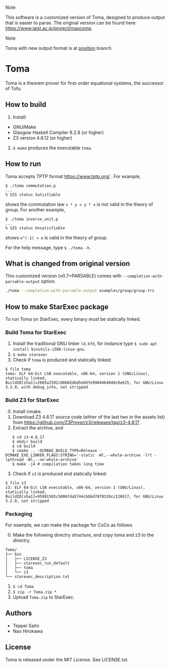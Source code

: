 > [!NOTE]
> This software is a customized version of Toma, designed to produce output that is easier to parse.
> The original version can be found here: https://www.jaist.ac.jp/project/maxcomp.

> [!NOTE]
> Toma with new output format is at [position](https://github.com/jajimajp/toma/tree/position) branch.

# Toma

Toma is a theorem prover for first-order equational systems,
the successor of Tofu.

## How to build

1. Install:

- GNU/Make
- Glasgow Haskell Compiler 9.2.8 (or higher)
- Z3 version 4.8.12 (or higher)

2. `$ make` produces the executable `toma`.

## How to run

Toma accepts TPTP format https://www.tptp.org/ .
For example,

    $ ./toma commutation.p
    ...
    % SZS status Satisfiable

shows the commutation law `x * y = y * x` is not valid in the theory of group.
For another example,

    $ ./toma inverse_unit.p
    ...
    % SZS status Unsatisfiable

shows `e^(-1) = e` is valid in the theory of group.

For the help message, type `$ ./toma -h`.

## What is changed from original version

This customized version (v0.7+PARSABLE) comes with `--completion-with-parsable-output` option.

```bash
./toma --completion-with-parsable-output examples/group/group.trs
```

## How to make StarExec package

To run Toma on StarExec, every binary must be statically linked.

### Build Toma for StarExec

1. Install the traditional GNU linker `ld.bfd`, for instance type
   `$ sudo apt install binutils-i586-linux-gnu`.
2. `$ make starexec`
3. Check if `toma` is produced and statically linked:

```
$ file toma
toma: ELF 64-bit LSB executable, x86-64, version 1 (GNU/Linux), statically linked, BuildID[sha1]=2665a2592c80b02dbd5e0dfe99844b4040c0e625, for GNU/Linux 3.2.0, with debug_info, not stripped
```

### Build Z3 for StarExec

0. Install cmake.
1. Download Z3 4.8.17 source code (either of the last two in the assets list) from
   https://github.com/Z3Prover/z3/releases/tag/z3-4.8.17 .
2. Extract the archive, and

```
   $ cd z3-4.8.17
   $ mkdir build
   $ cd build
   $ cmake .. -DCMAKE_BUILD_TYPE=Release -DCMAKE_EXE_LINKER_FLAGS:STRING='-static -Wl,--whole-archive -lrt -lpthread -Wl,--no-whole-archive'
   $ make -j4 # compilation takes long time
```

3. Check if `z3` is produced and statically linked:

```
$ file z3
z3: ELF 64-bit LSB executable, x86-64, version 1 (GNU/Linux), statically linked, BuildID[sha1]=95991503c5806fda5744cbbbd78f8320cc126917, for GNU/Linux 3.2.0, not stripped
```

### Packaging

For example, we can make the package for CoCo as follows.

0. Make the following directry structure, and copy toma and z3 to the directry.

```
Toma/
├── bin
│   ├── LICENSE_Z3
│   ├── starexec_run_default
│   ├── toma
│   └── z3
└── starexec_description.txt
```

1. `$ cd Toma`
2. `$ zip -r Toma.zip *`
3. Upload `Toma.zip` to StarExec.

## Authors

- Teppei Saito
- Nao Hirokawa

## License

Toma is released under the MIT License. See LICENSE.txt.
